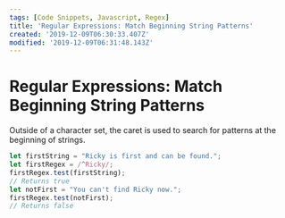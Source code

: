 ```yaml
---
tags: [Code Snippets, Javascript, Regex]
title: 'Regular Expressions: Match Beginning String Patterns'
created: '2019-12-09T06:30:33.407Z'
modified: '2019-12-09T06:31:48.143Z'
---
```


Regular Expressions: Match Beginning String Patterns
====================================================

Outside of a character set, the caret is used to search for patterns at the beginning of strings.
``` javascript
let firstString = "Ricky is first and can be found.";
let firstRegex = /^Ricky/;
firstRegex.test(firstString);
// Returns true
let notFirst = "You can't find Ricky now.";
firstRegex.test(notFirst);
// Returns false

```
